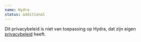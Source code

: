 ```yaml
---
name: Hydra
status: additional
---
```


Dit privacybeleid is niet van toepassing op Hydra, dat zijn eigen [privacybeleid](https://hydra.ugent.be/privacy-policy.html) heeft.
